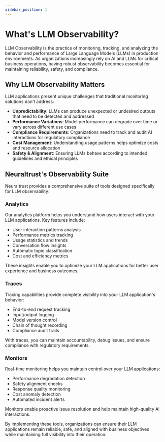 ```yaml
---
sidebar_position: 1
---
```


# What's LLM Observability?

LLM Observability is the practice of monitoring, tracking, and analyzing the behavior and performance of Large Language Models (LLMs) in production environments. As organizations increasingly rely on AI and LLMs for critical business operations, having robust observability becomes essential for maintaining reliability, safety, and compliance.

## Why LLM Observability Matters

LLM applications present unique challenges that traditional monitoring solutions don't address:

- **Unpredictability**: LLMs can produce unexpected or undesired outputs that need to be detected and addressed
- **Performance Variations**: Model performance can degrade over time or vary across different use cases
- **Compliance Requirements**: Organizations need to track and audit AI interactions for regulatory compliance
- **Cost Management**: Understanding usage patterns helps optimize costs and resource allocation
- **Safety & Alignment**: Ensuring LLMs behave according to intended guidelines and ethical principles

## Neuraltrust's Observability Suite

Neuraltrust provides a comprehensive suite of tools designed specifically for LLM observability:

### Analytics

Our analytics platform helps you understand how users interact with your LLM applications. Key features include:

- User interaction patterns analysis
- Performance metrics tracking
- Usage statistics and trends
- Conversation flow insights
- Automatic topic classification
- Cost and efficiency metrics

These insights enable you to optimize your LLM applications for better user experience and business outcomes.

### Traces

Tracing capabilities provide complete visibility into your LLM application's behavior:

- End-to-end request tracking
- Input/output logging
- Model version control
- Chain of thought recording
- Compliance audit trails

With traces, you can maintain accountability, debug issues, and ensure compliance with regulatory requirements.

### Monitors

Real-time monitoring helps you maintain control over your LLM applications:

- Performance degradation detection
- Safety alignment checks
- Response quality monitoring
- Cost anomaly detection
- Automated incident alerts

Monitors enable proactive issue resolution and help maintain high-quality AI interactions.

By implementing these tools, organizations can ensure their LLM applications remain reliable, safe, and aligned with business objectives while maintaining full visibility into their operation.

